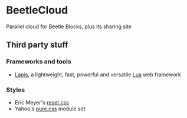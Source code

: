 # BeetleCloud
Parallel cloud for Beetle Blocks, plus its sharing site

## Third party stuff
### Frameworks and tools
* [Lapis](http://leafo.net/lapis/), a lightweight, fast, powerful and versatile [Lua](http://lua.org) web framework

### Styles
* Eric Meyer's [reset.css](http://meyerweb.com/eric/tools/css/reset/index.html)
* Yahoo's [pure.css](http://purecss.io/) module set
